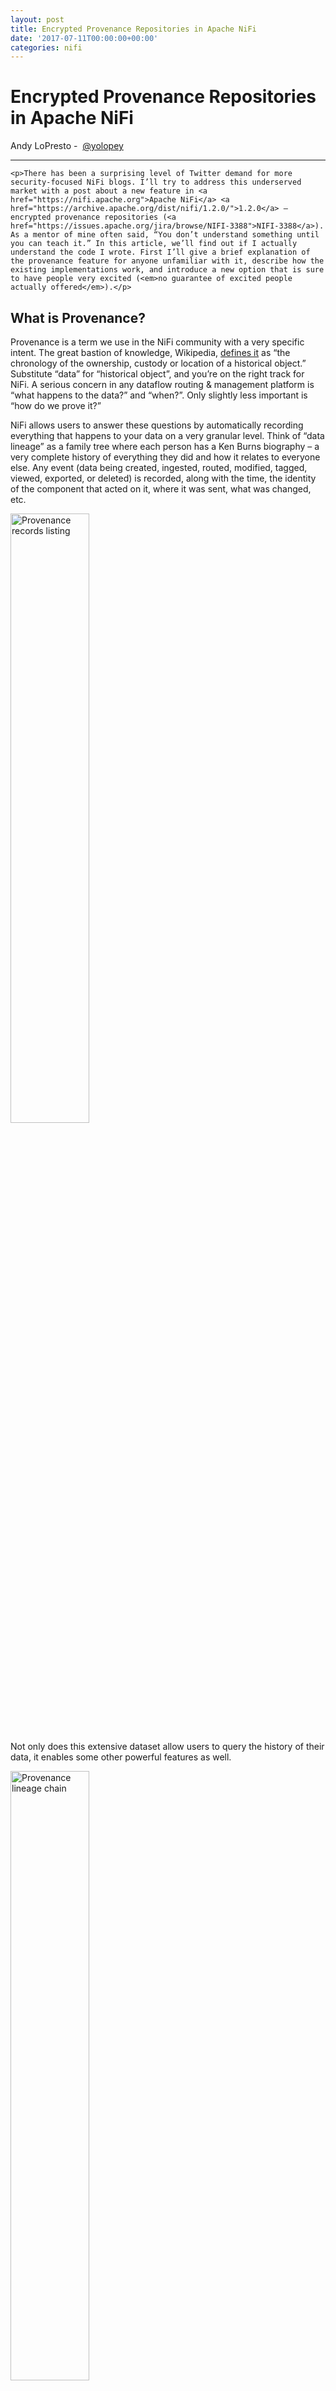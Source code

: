 ```yaml
---
layout: post
title: Encrypted Provenance Repositories in Apache NiFi
date: '2017-07-11T00:00:00+00:00'
categories: nifi
---
```

<h1>Encrypted Provenance Repositories in Apache NiFi</h1>

<p>
   <span class="author">Andy LoPresto -&nbsp;</span>
   <span class="author"><a href="https://twitter.com/yolopey">@yolopey</a></span>
</p>

<hr />

    <p>There has been a surprising level of Twitter demand for more security-focused NiFi blogs. I’ll try to address this underserved market with a post about a new feature in <a href="https://nifi.apache.org">Apache NiFi</a> <a href="https://archive.apache.org/dist/nifi/1.2.0/">1.2.0</a> – encrypted provenance repositories (<a href="https://issues.apache.org/jira/browse/NIFI-3388">NIFI-3388</a>). As a mentor of mine often said, “You don’t understand something until you can teach it.” In this article, we’ll find out if I actually understand the code I wrote. First I’ll give a brief explanation of the provenance feature for anyone unfamiliar with it, describe how the existing implementations work, and introduce a new option that is sure to have people very excited (<em>no guarantee of excited people actually offered</em>).</p>

<h2 id="what-is-provenance">What is Provenance?</h2>

<p>Provenance is a term we use in the NiFi community with a very specific intent. The great bastion of knowledge, Wikipedia, <a href="https://en.wikipedia.org/wiki/Provenance">defines it</a> as “the chronology of the ownership, custody or location of a historical object.” Substitute “data” for “historical object”, and you’re on the right track for NiFi. A serious concern in any dataflow routing &amp; management platform is “what happens to the data?” and “when?”. Only slightly less important is “how do we prove it?”</p>

<p>NiFi allows users to answer these questions by automatically recording everything that happens to your data on a very granular level. Think of “data lineage” as a family tree where each person has a Ken Burns biography – a very complete history of everything they did and how it relates to everyone else. Any event (data being created, ingested, routed, modified, tagged, viewed, exported, or deleted) is recorded, along with the time, the identity of the component that acted on it, where it was sent, what was changed, etc.</p>

<p><img class="dialog" style="height: 50%" src="https://alopresto.github.io/assets/provenance_query.png" alt="Provenance records listing" /></p>

<p>Not only does this extensive dataset allow users to query the history of their data, it enables some other powerful features as well.</p>

<p><img class="dialog" style="height: 50%" src="https://alopresto.github.io/assets/lineage_chain.png" alt="Provenance lineage chain" /></p>

<h3 id="explore">Explore</h3>

<p>Users can explore the provenance chain (the directed graph representation of the provenance events) of any flowfile to review the path it followed through the data flow. This allows both broad and focused analysis of things like timing bottlenecks, system performance, and identifying critical paths. Sometimes open-ended exploration of this data will reveal or inspire potential improvements in the flow itself.</p>

<h3 id="replay">Replay</h3>

<p>The provenance data is also crucial to a key feature of NiFi – allowing the user to <em>replay</em> flowfiles. As long as the provenance data has not been aged off and the referenced content is still available in the content repository, any flowfile can be replayed from any point in the flow. This greatly tightens the flow development lifecycle – rather than a “build and deploy” cycle, this encourages rapid refinement of a flow watching live (or slightly stale, but consistent) data proceed through different branches. A metaphor we use frequently in the NiFi community is that the data, much like water, is always flowing. NiFi is less about building permanent water pipes, and more like digging irrigation ditches from a constantly-flowing river.</p>

<p>While replay supports rapid flow refinement, the open secret is that it was developed for a different reason. NiFi connects many disparate systems, and in an enterprise environment, these are often owned and managed by different teams. Sometimes, data coming from System A, managed by Alice’s team, flows through a NiFi instance run by Norman, and then is routed to Bob’s System B. Saturday at 0300, an urgent alert comes into Norman saying that Bob hasn’t received data for the last 3 hours. A quick check of NiFi’s stats shows that Alice’s app is still producing messages on the correct Kafka topic and NiFi is consuming and delivering the data. After some troubleshooting, the RCA (root cause analysis) is that while the data was being written to a triage directory managed by Bob’s team, their application server was down, and the triage directory has aged out half of the delivered data.</p>

<p>In other loosely-coupled systems, the data may be lost forever. Not only does NiFi’s provenance allow Norman to prove that the data was delivered (important for the inevitable “blame game” that will be played by managers and budget people on Monday), but then to reconcile the “we’re all on the same team” mentality and help Bob out by replaying all the data that was lost back through the same flow.</p>

<h3 id="my-cpu-is-a-neural-net-processor-a-learning-computer">“My CPU is a neural-net processor, a learning computer”</h3>

<p>One of the buzzwords that you can’t go 20 minutes without hearing today is “machine learning” (<em>that’s two words</em>). While this means different things to different people (seriously, ask a data scientist sometime if you’re having trouble falling asleep), it’s generally accepted as “the computer learning something without being explicitly programmed”. <a href="https://linkedin.com/in/william-song39">Will Song</a> has done some fascinating research on using <a href="https://github.com/song-william/NiFi-Anomaly-Detection">NiFi provenance data for anomaly detection</a>. Rather than examining the actual content of a flowfile (which can inhabit a broad, aschematic domain or be in a format that is not easily consumed or parsed), Will took the approach of examining the provenance metadata, which is tightly defined. By identifying anomalous data in timing, routing, etc., he could build a clustering model and predictor system.</p>

<p>The possibilities for NiFi are impressive – from early fault detection (think identifying timing increases to predict failing external hardware or network issues), to flow recommender systems (a Markov chain lookup of the most frequent follow-on processors when Processor X is added to the flow or configured with a certain collection of attributes), to flow recovery (self-healing flows that can intelligently re-route data when a specific destination is not available or bypass an expensive enrichment step when the flow volume increases above a threshold rather than delay downstream delivery).</p>

<h2 id="uphill-both-ways">Uphill Both Ways</h2>

<p>The <a href="https://nifi.apache.org/docs/nifi-docs/html/user-guide.html#data_provenance">Provenance Repository</a> was originally developed to provide a basic storage facility and sequential iteration. As noted by <a href="https://twitter.com/dataflowmark">Mark Payne</a> in <a href="https://issues.apache.org/jira/browse/NIFI-3356">NIFI-3356: Provide a newly refactored provenance repository</a></p>

<blockquote>
  <p>The Persistent Provenance Repository has been redesigned a few different times over several years. The original design for the repository was to provide storage of events and sequential iteration over those events via a Reporting Task. After that, we added the ability to compress the data so that it could be held longer. We then introduced the notion of indexing and searching via Lucene. We’ve since made several more modifications to try to boost performance.</p>
</blockquote>

<blockquote>
  <p>At this point, however, the repository is still the bottleneck for many flows that handle large volumes of small FlowFiles. We need a new implementation that is based around the current goals for the repository and that can provide better throughput.</p>
</blockquote>

<p>The <code class="highlighter-rouge">PersistentProvenanceRepository</code> served well for a long time, and while it is still the default implementation for a vanilla installation of NiFi, Mark did amazing work building a completely redesigned backing store called the <code class="highlighter-rouge">WriteAheadProvenanceRepository</code>.</p>

<h2 id="faster-stronger-better">Faster, Stronger, Better</h2>

<p>The <code class="highlighter-rouge">WriteAheadProvenanceRepository</code> (or <code class="highlighter-rouge">WAPR</code> from here on out) uses a write-ahead log for the backing <code class="highlighter-rouge">EventStore</code>, rather than writing directly to <em>journal files</em> as the <code class="highlighter-rouge">PersistentProvenanceRepository</code> did. By combining the <code class="highlighter-rouge">EventStore</code>, which simply reports back an <code class="highlighter-rouge">EventIdentifier</code> to locate the written data, with an <code class="highlighter-rouge">EventIndex</code> (powered by <a href="https://lucene.apache.org/">Apache Lucene</a>), the two components can work in conjunction to provide high throughput and efficient querying and retrieval.</p>

<p>Out of the box, <code class="highlighter-rouge">WAPR</code> is about 3x as fast as <code class="highlighter-rouge">PPR</code>, and this scales better as more disks and CPU resources are made available. In addition, with the Lucene <code class="highlighter-rouge">EventIndex</code>, event records are immediately available for query and retrieval, as opposed to the batch processing and ingesting done by <code class="highlighter-rouge">PPR</code>.</p>

<p>The <code class="highlighter-rouge">WAPR</code> implementation follows the classic Java design pattern philosophy “composition over inheritance”, so the underlying <code class="highlighter-rouge">EventStore</code> field belonging to the repository contains <code class="highlighter-rouge">RecordWriter</code> and <code class="highlighter-rouge">RecordReader</code> members. By providing a factory for each of these fields during <code class="highlighter-rouge">EventStore</code> construction, the store is responsible for instantiating these objects when necessary, but the repository itself can inject the relevant behavior through DI (<a href="https://en.wikipedia.org/wiki/Dependency_injection">Dependency Injection</a>)/IoC (<a href="https://en.wikipedia.org/wiki/Inversion_of_control">Inversion of Control</a>). This is a crucial decision that made implementing the encrypted version much easier and cleaner.</p>

<h2 id="encrypt-all-the-things">Encrypt All The Things!</h2>

<p>That’s 8500 characters to get to the point of this article – why and how do we encrypt the provenance repository?</p>

<p>The <em>why</em> is pretty straightforward – why not? In all seriousness, provenance data contains, in addition to generic timing and routing metadata, the value of the attributes at each point in the lineage. Many of these values can be quite sensitive. While NiFi has access controls for the REST API and UI, these details are written in plaintext (or compressed via GZIP) to the backing file system. While NiFi was originally designed with the expectation that it would run on managed hardware, many users are now requesting cloud deployments, or as I call it, “storing the crown jewels in someone else’s safe”. As part of an ongoing effort to harden NiFi for deployment on remote/”untrusted” hardware, we are continually looking for exposed surfaces. I have plans to provide an encrypted version of all three repositories (<em>content</em> and <em>flowfile</em> are the other two), and provenance seemed like the place to start, as it is the most ephemeral and the <code class="highlighter-rouge">WAPR</code> was most recently written and likely to be the cleanest, learning the most from the continual community feedback.</p>

<p>The <em>how</em> isn’t much more complicated. Because of Mark’s clean architecture, I was able to extend the <code class="highlighter-rouge">WAPR</code> and intercept the <code class="highlighter-rouge">RecordReaderFactory</code> and <code class="highlighter-rouge">RecordWriterFactory</code> that were injected into the <code class="highlighter-rouge">EventStore</code> constructor and simply replace those with my own implementations. This means the <code class="highlighter-rouge">EncryptedWriteAheadProvenanceRepository</code> file is a grand total of 159 lines (the unit test is 346).</p>

<p>The classes we will actually examine here are the <code class="highlighter-rouge">KeyProvider</code> interface and its two (current) implementations <code class="highlighter-rouge">StaticKeyProvider</code> and <code class="highlighter-rouge">FileBasedKeyProvider</code>, the <code class="highlighter-rouge">ProvenanceEventEncryptor</code> interface and its sole (current) implementation <code class="highlighter-rouge">AESProvenanceEventEncryptor</code>, and the new implementations of <code class="highlighter-rouge">EncryptedSchemaRecordReader</code> and <code class="highlighter-rouge">EncryptedSchemaRecordWriter</code>.</p>

<h3 id="vinz-clortho-keymaster-of-gozer">Vinz Clortho, Keymaster of Gozer</h3>

<p>Providing access to encryption keys is one of the great challenges of data protection. Handling key material protection and availability, as well as key migration, rotation, and expiry are broad and complicated topics. For the initial implementation, I focused on two providers – <code class="highlighter-rouge">StaticKeyProvider</code> and <code class="highlighter-rouge">FileBasedKeyProvider</code>. The common interface is quite simple, providing four methods (Javadoc elided):</p>

<div class="highlighter-rouge"><pre class="highlight"><code>public interface KeyProvider {
     SecretKey getKey(String keyId) throws KeyManagementException; 
     boolean keyExists(String keyId);  
     List&lt;String&gt; getAvailableKeyIds();   
     boolean addKey(String keyId, SecretKey key) throws OperationNotSupportedException, KeyManagementException;
}
</code></pre>
</div>

<p>The methods are fairly self-documenting – by storing the <code class="highlighter-rouge">keyId</code> alongside the encrypted data, we are able to encrypt records with varying keys over time, reducing the risk of key compromise to be more granular.</p>

<p>The static implementation simply contains a <code class="highlighter-rouge">HashMap</code> of key IDs to <code class="highlighter-rouge">SecretKey</code> objects. It is initialized by reading the <code class="highlighter-rouge">$NIFI_HOME/conf/nifi.properties</code> file and reading the provided keys. These keys can be in plaintext or encrypted (along with any other sensitive configuration value) using the <code class="highlighter-rouge">$ ./bin/encrypt-config.sh</code> tool provided by the NiFi Toolkit.</p>

<div class="highlighter-rouge"><pre class="highlight"><code>if (StaticKeyProvider.class.getName().equals(implementationClassName)) {
    // Get all the keys (map) from config
    if (CryptoUtils.isValidKeyProvider(implementationClassName, config.getKeyProviderLocation(), config.getKeyId(), config.getEncryptionKeys())) {
        Map&lt;String, SecretKey&gt; formedKeys = config.getEncryptionKeys().entrySet().stream()
            .collect(Collectors.toMap(
                Map.Entry::getKey,
                e -&gt; {
                    try {
                        return CryptoUtils.formKeyFromHex(e.getValue());
                    } catch (KeyManagementException e1) {
                        // This should never happen because the hex has already been validated
                        logger.error("Encountered an error: ", e1);
                        return null;
                    }
                }));
        keyProvider = new StaticKeyProvider(formedKeys);
    } else {
        final String msg = "The StaticKeyProvider definition is not valid";
        logger.error(msg);
        throw new KeyManagementException(msg);
    }
}
</code></pre>
</div>

<p>The file-based implementation expands on this by reading from a separate file (which can be located on a remote volume, etc.) and reading a key-value listing of key IDs and keys. The key material is Base64-encoded, encrypted and signed (using <code class="highlighter-rouge">AES G/CM</code>) hexadecimal representations.</p>

<p>Currently neither implementation supports the <code class="highlighter-rouge">addKey</code> method, but in the future, I expect a <code class="highlighter-rouge">PKCS11</code>-compatible HSM (<a href="https://en.wikipedia.org/wiki/Hardware_security_module">Hardware Security Module</a>) provider as well as bridges to sensitive value containers like Square’s <a href="https://square.github.io/keywhiz/">KeyWhiz</a> and Hashicorp’s <a href="https://www.vaultproject.io/">Vault</a>.</p>

<p>The <code class="highlighter-rouge">KeyProvider</code> interface and the implementations are also contained within the provenance package and module, but I expect to refactor them out to a framework-level service as part of changes in <a href="https://issues.apache.org/jira/browse/NIFI-3890">NIFI-3890: Create Key Management Controller Service</a>.</p>

<h3 id="superfluous-interface-development">Superfluous Interface Development</h3>

<p>I’m kind of joking in the section title – the <code class="highlighter-rouge">ProvenanceEventEncryptor</code> interface has only four methods and only one implementation, but I wanted to ensure it could be cleanly extended in the future.</p>

<div class="highlighter-rouge"><pre class="highlight"><code>public interface ProvenanceEventEncryptor {
    void initialize(KeyProvider keyProvider) throws KeyManagementException;
    byte[] encrypt(byte[] plainRecord, String recordId, String keyId) throws EncryptionException;
    byte[] decrypt(byte[] encryptedRecord, String recordId) throws EncryptionException;
    String getNextKeyId() throws KeyManagementException;
}
</code></pre>
</div>

<p><em>Warning: Crypto nerd stuff ahead</em></p>

<p>The provided implementation uses <code class="highlighter-rouge">AES</code> (<a href="https://en.wikipedia.org/wiki/Advanced_Encryption_Standard">Advanced Encryption Standard</a>) in <code class="highlighter-rouge">G/CM</code> (<a href="https://en.wikipedia.org/wiki/Galois/Counter_Mode">Galois/Counter Mode</a>). <code class="highlighter-rouge">AES</code> is a symmetric encryption cipher, a variant of the Rijndael cipher, a substitution-permutation network, with a fixed block size of 128 bits and a key length of 128, 192, or 256 bits. This is in contrast to one of its most-common predecessors, <code class="highlighter-rouge">DES</code> (<a href="https://en.wikipedia.org/wiki/Data_Encryption_Standard">Data Encryption Standard</a>), which used a Feistel network. If you want more detail than this, buy me a beer sometime and sit back. If you absolutely <em>do not</em> want more detail, consider yourself sane, and accept that it is sufficient for what we are covering here. In addition to the cipher selection, <code class="highlighter-rouge">G/CM</code> is an AEAD (<a href="https://en.wikipedia.org/wiki/Authenticated_encryption">Authenticated Encryption with Associated Data</a>) mode of operation, which means that not only does it provide <em>confidentiality</em> (only people with the secret key can decrypt the cipher text), it also provides <em>integrity</em> (the cipher text cannot be undetectably modified by a party without the secret key). This is crucial for authenticity, especially in the application of provenance data, and common modes like <code class="highlighter-rouge">ECB</code>, <code class="highlighter-rouge">CBC</code>, and <code class="highlighter-rouge">CTR</code> do not provide this feature. An alternative construction would be to use a hash-based message authentication code (<code class="highlighter-rouge">HMAC</code>) like <code class="highlighter-rouge">HMAC/SHA-256</code> or <a href="https://research.kudelskisecurity.com/2017/03/06/why-replace-sha-1-with-blake2/"><code class="highlighter-rouge">BLAKE2</code></a> <em>with a separate key</em> <strong>over the cipher text</strong>, but <code class="highlighter-rouge">G/CM</code> satisfies the requirements without a separate key and operation, so it’s a personal favorite for scenarios like this.</p>

<p>In the future, there may be <a href="https://blog.cloudflare.com/do-the-chacha-better-mobile-performance-with-cryptography/"><code class="highlighter-rouge">ChaCha20-Poly1305</code></a> implementations for better performance, <a href="https://en.wikipedia.org/wiki/RSA_(cryptosystem)">RSA</a> or <a href="https://en.wikipedia.org/wiki/GNU_Privacy_Guard">GPG</a> implementations for asymmetric encryption using public-private key pairs, or even HSM implementations for encryption performed on remote/network-attached encryption appliances with completely contained keys.</p>

<p>Regardless, the actual interface contract is quite straightforward. The <code class="highlighter-rouge">encrypt()</code> and <code class="highlighter-rouge">decrypt()</code> methods accept arbitrary <code class="highlighter-rouge">byte[]</code> messages and some metadata, check that the specified key exists and is valid, and then perform the desired cryptographic operation (including serializing/deserializing the encryption metadata) and return the resulting <code class="highlighter-rouge">byte[]</code>.</p>

<h3 id="how-to-lose-a-super-bowl-and-other-great-interceptions">How to Lose a Super Bowl and Other Great Interceptions</h3>

<p>We now turn to the pieces that actually make the repository work (everything up to this point has been pretty standard point-n’-click cryptography). The <code class="highlighter-rouge">EncryptedSchemaRecordWriter</code> and <code class="highlighter-rouge">EncryptedSchemaRecordReader</code> classes that we define will be wrappers extending and adding bonus functionality to the <code class="highlighter-rouge">EventIdFirstSchemaRecord*</code> classes. By providing different factories to the <code class="highlighter-rouge">EventStore</code> constructor as mentioned earlier, we’ll provide compatible instances which intercept the <code class="highlighter-rouge">byte[]</code> serialization/deserialization and also encrypt/decrypt the data. This means we don’t need any additional work to handle event indexing/querying, compression, etc. This saves us about 800 lines of repetition.</p>

<p>The encryption is easy – as stated above, the record is already serialized to a <code class="highlighter-rouge">byte[]</code> by the existing record writer, and that <code class="highlighter-rouge">byte[]</code> is handed to the <code class="highlighter-rouge">ProvenanceEventEncryptor</code> already described. The <code class="highlighter-rouge">EncryptionMetadata</code> (key ID, algorithm, IV, version, and cipher text length) is also serialized and prepended to allow on-demand retrieval and decryption (as a good crypto student, you did know we were going to use unique and non-predictable IVs for every event record, right?). This also allows records encrypted by two different keys to reside side-by-side in the repository with no ill effects.</p>

<p>The decryption operation is simply the inverse – retrieve the blob of data identified by the event ID (and read using random access via stored offset, not sequential reads) from the repository, retrieve the key and decrypt it, and then pass the plaintext serialized form to the delegated <code class="highlighter-rouge">readRecord()</code> method to be rehydrated into an object.</p>

<h3 id="configuring-the-app">Configuring The App</h3>

<p>As described in the <a href="https://nifi.apache.org/docs/nifi-docs/html/user-guide.html#encrypted-provenance">Apache NiFi User Guide</a> and <a href="https://nifi.apache.org/docs/nifi-docs/html/administration-guide.html#encrypted-write-ahead-provenance-repository-properties">Apache NiFi Admin Guide</a> (light reading for insomniacs), the encrypted provenance repository does need a little bit of configuration in <code class="highlighter-rouge">nifi.properties</code>. Every property is verbosely described on that page, but here is the simplest valid configuration:</p>

<div class="highlighter-rouge"><pre class="highlight"><code>nifi.provenance.repository.implementation=org.apache.nifi.provenance.EncryptedWriteAheadProvenanceRepository
nifi.provenance.repository.debug.frequency=100
nifi.provenance.repository.encryption.key.provider.implementation=org.apache.nifi.provenance.StaticKeyProvider
nifi.provenance.repository.encryption.key.provider.location=
nifi.provenance.repository.encryption.key.id=Key1
nifi.provenance.repository.encryption.key=0123456789ABCDEFFEDCBA98765432100123456789ABCDEFFEDCBA9876543210
</code></pre>
</div>

<h2 id="does-it-actually-work">Does It Actually Work?</h2>

<p>Encryption always adds costs to any software. I ran some basic performance tests to provide some metrics in <a href="https://github.com/apache/nifi/pull/1686">PR 1686</a>, and I found that with low flow volume, using an encrypted provenance repository was more than twice as fast as the old <code class="highlighter-rouge">PPR</code> and almost identical to the new <code class="highlighter-rouge">WAPR</code>. This led me to double-take and question “is it actually encrypting anything?”</p>

<p><img class="dialog" style="width: 100%" src="https://alopresto.github.io/assets/selv.png" alt="Small Event Low Volume benchmarks" /></p>

<p>I used my handy <a href="http://ridiculousfish.com/hexfiend/">Hex Fiend</a> to examine the actual files on disk to ensure the data was being encrypted. Here you can see the <code class="highlighter-rouge">EncryptionMetadata</code> being serialized via Java serialization and the cipher text of the event record following.</p>

<p><img class="dialog" style="height: 50%" src="https://alopresto.github.io/assets/encrypted_repo_file.png" alt="Encrypted repository file" /></p>

<p>Ok, so once the data is encrypted, is it still useful in the app? Sure enough, a provenance query returns perfectly human-readable records through the REST API and the UI.</p>

<p><img class="dialog" style="height: 50%" src="https://alopresto.github.io/assets/encrypted_prov_query.png" alt="Encrypted provenance repository query" /></p>

<p>With high flow volume, I did “luckily” see more performance cost. Still, running with an encrypted provenance repository, the flow could handle about 13k events per second. While the flow performance was slower than the original <code class="highlighter-rouge">PPR</code>, the provenance queries were almost identical (and sometimes even faster).</p>

<p><img class="dialog" style="width: 100%" src="https://alopresto.github.io/assets/sehv.png" alt="Small Event High Volume benchmarks" /></p>

<p>Long story short, if you like writing encrypted provenance data to your disk, NiFi’s got you covered.</p>

<h2 id="back-to-the-future">Back to the Future</h2>

<p>There is still plenty of work to do here. Repository implementation migration is not as smooth as it could be, tools for migration and key rotation would be nice, the <code class="highlighter-rouge">KeyProvider</code> and other services can be extracted to the framework level, content and flowfile repository implementations are still necessary, and provenance records themselves do not have cryptographic signatures over their content (for chain of custody, governance, and integrity guarantees). The User Guide has <a href="https://nifi.apache.org/docs/nifi-docs/html/user-guide.html#potential-issues">a section</a> devoted just to “Potential Issues” involved. As provenance data isn’t intended to be stored long term in NiFi, but offloaded to a glacial store like <a href="https://atlas.incubator.apache.org/">Apache Atlas</a>, these aren’t priority issues. I would recommend you try the encrypted provenance repository on non-business-critical data at first, but in our tests, it has been pretty stable.</p>
